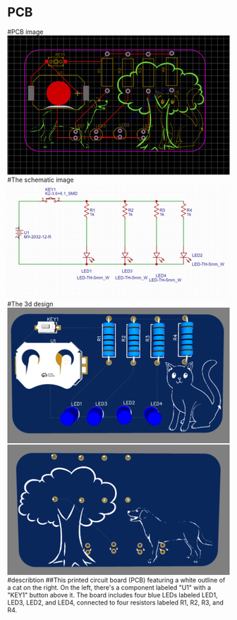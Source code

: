 # PCB
#PCB image
![image](https://github.com/Ali-yasser-Hussein/PCB/blob/main/Screenshot%20(203).png?raw=true)
#The schematic image
![image](https://github.com/Ali-yasser-Hussein/PCB/blob/main/Screenshot%20(202).png?raw=true)
#The 3d design
![image](https://github.com/Ali-yasser-Hussein/PCB/blob/main/Screenshot%20(200).png?raw=true)
![image](https://github.com/Ali-yasser-Hussein/PCB/blob/main/Screenshot%20(201).png?raw=true)
#describtion
##This printed circuit board (PCB) featuring a white outline of a cat on the right. On the left, there's a component labeled "U1" with a "KEY1" button above it. The board includes four blue LEDs labeled LED1, LED3, LED2, and LED4, connected to four resistors labeled R1, R2, R3, and R4.
